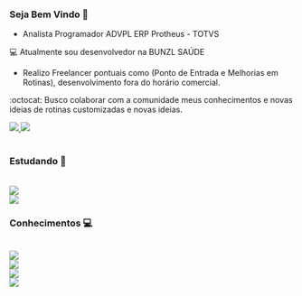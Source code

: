 ### Seja Bem Vindo 👋

* Analista Programador ADVPL ERP Protheus - TOTVS

💻 Atualmente sou desenvolvedor na BUNZL SAÚDE

* Realizo Freelancer pontuais como (Ponto de Entrada e Melhorias em Rotinas), desenvolvimento fora do horário comercial.

:octocat: Busco colaborar com a comunidade meus conhecimentos e novas ideias de rotinas customizadas e novas ideias.

<a href="https://www.linkedin.com/in/michael-maximino/">
  <img src="https://img.shields.io/badge/linkedin-%230077B5.svg?&style=for-the-badge&logo=linkedin&logoColor=white">
</a>

<a href="https://api.whatsapp.com/send?phone=5511964268379&text=Github.com%20-%3E%20Ol%C3%A1!">
  <img src="https://img.shields.io/badge/WHATSAPP-%2325D366.svg?&style=for-the-badge&logo=whatsapp&logoColor=white">
</a>

<br>
<br>

### Estudando :blue_book:

<br>

<a href="https://reactnative.dev/">
<img src="https://img.shields.io/static/v1?label=react&message=ReactNative&color=blue&style=for-the-badge&logo=react">
</a>

<br>

<a href="https://www.javascript.com/">
<img src="https://img.shields.io/static/v1?label=javascript&message=JavaScript&color=blue&style=for-the-badge&logo=javascript">
</a>

### Conhecimentos :computer:

<br>

<a href="https://git-scm.com/">
<img src="https://img.shields.io/static/v1?label=git&message=Git&color=blue&style=for-the-badge&logo=git">
</a>

<br>

<a href="https://github.com/">
<img src="https://img.shields.io/static/v1?label=github&message=GitHub&color=blue&style=for-the-badge&logo=github">
</a>

<br>

<a href="http://gitlab.com/">
<img src="https://img.shields.io/static/v1?label=gitlab&message=GitLab&color=blue&style=for-the-badge&logo=gitlab">
</a>

<br>

<a href="https://tdn.totvs.com/display/tec/AdvPL/">
<img src="https://img.shields.io/static/v1?label=TOTVS&message=ADVPL&color=blue&style=for-the-badge&logo=ADVPL">
</a>


<!--
**maximinocastro/maximinocastro** is a ✨ _special_ ✨ repository because its `README.md` (this file) appears on your GitHub profile.

Here are some ideas to get you started:

- 🔭 I’m currently working on ...
- 🌱 I’m currently learning ...
- 👯 I’m looking to collaborate on ...
- 🤔 I’m looking for help with ...
- 💬 Ask me about ...
- 📫 How to reach me: ...
- 😄 Pronouns: ...
- ⚡ Fun fact: ...
-->
